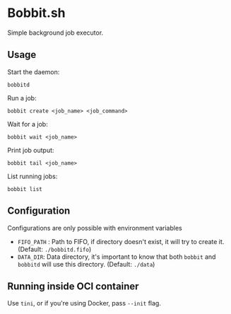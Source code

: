 # Bobbit.sh

Simple background job executor.

## Usage

Start the daemon:

```
bobbitd
```

Run a job:
```
bobbit create <job_name> <job_command>
```

Wait for a job:
```
bobbit wait <job_name>
```

Print job output:
```
bobbit tail <job_name>
```

List running jobs:
```
bobbit list
```

## Configuration

Configurations are only possible with environment variables

- `FIFO_PATH` : Path to FIFO, if directory doesn't exist, it will try to create it. (Default: `./bobbitd.fifo`)
- `DATA_DIR`: Data directory, it's important to know that both `bobbit` and `bobbitd` will use this directory. (Default: `./data`)

## Running inside OCI container

Use `tini`, or if you're using Docker, pass `--init` flag.